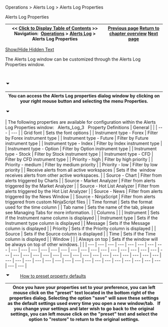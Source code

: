 ﻿


Operations \> Alerts Log \> Alerts Log Properties






















Alerts Log Properties







| \<\< [Click to Display Table of Contents](alerts_log_properties.md) \>\> **Navigation:**     [Operations](operations.md) \> [Alerts Log](alerts_log.md) \> Alerts Log Properties | [Previous page](using_the_alerts_log_window.md) [Return to chapter overview](alerts_log.md) [Next page](window_linking7.md) |
| --- | --- |




[Show/Hide Hidden Text](javascript:HMToggleExpandAll(!HMAnyToggleOpen()) "Click to open/close expanding sections")









The Alerts Log window can be customized through the Alerts Log Properties window.


 


![tog_minus](tog_minus.gif)




| You can access the Alerts Log properties dialog window by clicking on your right mouse button and selecting the menu Properties. |
| --- |



![tog_minus](tog_minus.gif)




| The following properties are available for configuration within the Alerts Log Properties window:   Alerts_Log_3   Property Definitions   | General |  | | --- | --- | | Grid font | Sets the font options | | Instrument type \- Forex | Filter by Forex instrument type | | Instrument type \- Future | Filter by Future instrument type | | Instrument type \- Index | Filter by Index instrument type | | Instrument type \- Option | Filter by Option instrument type | | Instrument type \- Stock | Filter by Stock instrument type | | Instrument type \- CFD | Filter by CFD instrument type | | Priority \- high | Filter by high priority | | Priority \- medium | Filter by medium priority | | Priority \- low | Filter by low priority | | Receive alerts from all active workspaces | Sets if the  window receives alerts from other active workspaces. | | Source \- Chart | Filter from alerts triggered by Charts | | Source \- Market Analyzer | Filter from alerts triggered by the Market Analyzer | | Source \- Hot List Analyzer | Filter from alerts triggered by the Hot List Analyzer | | Source \- News | Filter from alerts triggered by the News Window | | Source \- NinjaScript | Filter from alerts triggered from custom NinjaScript files | | Time format | Sets the format used for the time column | | Tab name | Sets the name of the tab, please see Managing Tabs for more information. | | Columns |  | | Instrument | Sets if the Instrument name column is displayed | | Instrument type | Sets if the Instrument type column is displayed | | Message | Sets if the Message column is displayed | | Priority | Sets if the Priority column is displayed | | Source | Sets if the Source column is displayed | | Time | Sets if the Time column is displayed | | Window |  | | Always on top | Sets if the window will be always on top of other windows. | |
| --- | --- | --- | --- | --- | --- | --- | --- | --- | --- | --- | --- | --- | --- | --- | --- | --- | --- | --- | --- | --- | --- | --- | --- | --- | --- | --- | --- | --- | --- | --- | --- | --- | --- | --- | --- | --- | --- | --- | --- | --- | --- | --- | --- | --- | --- | --- | --- | --- | --- | --- | --- | --- | --- | --- | --- | --- |



![tog_minus](tog_minus.gif)        [How to preset property defaults](javascript:HMToggle('toggle','HowToPresetPropertyDefaults','HowToPresetPropertyDefaults_ICON'))




| Once you have your properties set to your preference, you can left mouse click on the "preset" text located in the bottom right of the properties dialog. Selecting the option "save" will save these settings as the default settings used every time you open a new window/tab.   If you change your settings and later wish to go back to the original settings, you can left mouse click on the "preset" text and select the option to "restore" to return to the original settings. |
| --- |










